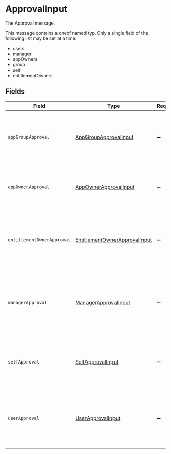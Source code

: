 # ApprovalInput

The Approval message.

This message contains a oneof named typ. Only a single field of the following list may be set at a time:
  - users
  - manager
  - appOwners
  - group
  - self
  - entitlementOwners



## Fields

| Field                                                                                                                                           | Type                                                                                                                                            | Required                                                                                                                                        | Description                                                                                                                                     |
| ----------------------------------------------------------------------------------------------------------------------------------------------- | ----------------------------------------------------------------------------------------------------------------------------------------------- | ----------------------------------------------------------------------------------------------------------------------------------------------- | ----------------------------------------------------------------------------------------------------------------------------------------------- |
| `appGroupApproval`                                                                                                                              | [AppGroupApprovalInput](../../models/shared/appgroupapprovalinput.md)                                                                           | :heavy_minus_sign:                                                                                                                              | The AppGroupApproval object provides the configuration for setting a group as the approvers of an approval policy step.                         |
| `appOwnerApproval`                                                                                                                              | [AppOwnerApprovalInput](../../models/shared/appownerapprovalinput.md)                                                                           | :heavy_minus_sign:                                                                                                                              | App owner approval provides the configuration for an approval step when the app owner is the target.                                            |
| `entitlementOwnerApproval`                                                                                                                      | [EntitlementOwnerApprovalInput](../../models/shared/entitlementownerapprovalinput.md)                                                           | :heavy_minus_sign:                                                                                                                              | The entitlement owner approval allows configuration of the approval step when the target approvers are the entitlement owners.                  |
| `managerApproval`                                                                                                                               | [ManagerApprovalInput](../../models/shared/managerapprovalinput.md)                                                                             | :heavy_minus_sign:                                                                                                                              | The manager approval object provides configuration options for approval when the target of the approval is the manager of the user in the task. |
| `selfApproval`                                                                                                                                  | [SelfApprovalInput](../../models/shared/selfapprovalinput.md)                                                                                   | :heavy_minus_sign:                                                                                                                              | The self approval object describes the configuration of a policy step that needs to be approved by the target of the request.                   |
| `userApproval`                                                                                                                                  | [UserApprovalInput](../../models/shared/userapprovalinput.md)                                                                                   | :heavy_minus_sign:                                                                                                                              | The user approval object describes the approval configuration of a policy step that needs to be approved by a specific list of users.           |